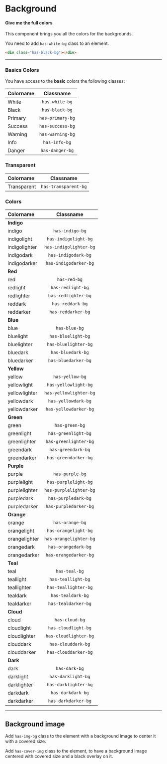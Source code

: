 # Background
#### Give me the full colors

This component brings you all the colors for the backgrounds. 

You need to add `has-white-bg` class to an element.
```html
<div class="has-black-bg"></div>
```
***
### Basics Colors
You have access to the **basic** colors the following classes:

| Colorname | Classname |
|:-------------|:----------:|
|<span class="color-block has-white-bg"></span>White   | `has-white-bg` |
|<span class="color-block has-black-bg"></span> Black   | `has-black-bg` |
|<span class="color-block has-primary-bg"></span> Primary   | `has-primary-bg` |
|<span class="color-block has-success-bg"></span> Success   | `has-success-bg` |
|<span class="color-block has-warning-bg"></span>Warning  | `has-warning-bg` |
|<span class="color-block has-info-bg"></span>Info   | `has-info-bg` |
|<span class="color-block has-danger-bg"></span>Danger   | `has-danger-bg` |

### Transparent
| Colorname | Classname |
|:-------------|:----------:|
|  Transparent   | `has-transparent-bg` |


### Colors 

| Colorname | Classname |
|:-------------|:----------:|
| **Indigo** | |
|<span class="color-block has-indigo-bg"></span> indigo | `has-indigo-bg` |
|<span class="color-block has-indigolight-bg"></span> indigolight | `has-indigolight-bg` |
|<span class="color-block has-indigolighter-bg"></span> indigolighter | `has-indigolighter-bg` |
|<span class="color-block has-indigodark-bg"></span> indigodark | `has-indigodark-bg` |
|<span class="color-block has-indigodarker-bg"></span> indigodarker | `has-indigodarker-bg` |
| **Red** ||
|<span class="color-block has-red-bg"></span> red | `has-red-bg` |
|<span class="color-block has-redlight-bg"></span> redlight | `has-redlight-bg` |
|<span class="color-block has-redlighter-bg"></span> redlighter | `has-redlighter-bg` |
|<span class="color-block has-reddark-bg"></span> reddark | `has-reddark-bg` |
|<span class="color-block has-reddarker-bg"></span> reddarker | `has-reddarker-bg` |
| **Blue** ||
|<span class="color-block has-blue-bg"></span> blue | `has-blue-bg` |
|<span class="color-block has-bluelight-bg"></span> bluelight | `has-bluelight-bg` |
|<span class="color-block has-bluelighter-bg"></span> bluelighter | `has-bluelighter-bg` |
|<span class="color-block has-bluedark-bg"></span> bluedark | `has-bluedark-bg` |
|<span class="color-block has-bluedarker-bg"></span> bluedarker | `has-bluedarker-bg` |
| **Yellow** ||
|<span class="color-block has-cloud-bg"></span> yellow | `has-yellow-bg` |
|<span class="color-block has-yellowlight-bg"></span> yellowlight | `has-yellowlight-bg` |
|<span class="color-block has-yellowlighter-bg"></span> yellowlighter | `has-yellowlighter-bg` |
|<span class="color-block has-yellowdark-bg"></span> yellowdark | `has-yellowdark-bg` |
|<span class="color-block has-yellowdarker-bg"></span> yellowdarker | `has-yellowdarker-bg` |
| **Green** ||
|<span class="color-block has-green-bg"></span> green | `has-green-bg` |
|<span class="color-block has-greenlight-bg"></span> greenlight | `has-greenlight-bg` |
|<span class="color-block has-greenlighter-bg"></span> greenlighter | `has-greenlighter-bg` |
|<span class="color-block has-greendark-bg"></span> greendark | `has-greendark-bg` |
|<span class="color-block has-greendarker-bg"></span> greendarker | `has-greendarker-bg` |
| **Purple** ||
|<span class="color-block has-purple-bg"></span> purple | `has-purple-bg` |
|<span class="color-block has-purplelight-bg"></span> purplelight | `has-purplelight-bg` |
|<span class="color-block has-purplelighter-bg"></span> purplelighter | `has-purplelighter-bg` |
|<span class="color-block has-purpledark-bg"></span> purpledark | `has-purpledark-bg` |
|<span class="color-block has-purpledarker-bg"></span> purpledarker | `has-purpledarker-bg` |
| **Orange** ||
|<span class="color-block has-orange-bg"></span> orange | `has-orange-bg` |
|<span class="color-block has-orangelight-bg"></span> orangelight | `has-orangelight-bg` |
|<span class="color-block has-orangelighter-bg"></span> orangelighter | `has-orangelighter-bg` |
|<span class="color-block has-orangedark-bg"></span> orangedark | `has-orangedark-bg` |
|<span class="color-block has-orangedarker-bg"></span> orangedarker | `has-orangedarker-bg` |
| **Teal** ||
|<span class="color-block has-teal-bg"></span> teal | `has-teal-bg` |
|<span class="color-block has-teallight-bg"></span> teallight | `has-teallight-bg` |
|<span class="color-block has-teallighter-bg"></span> teallighter | `has-teallighter-bg` |
|<span class="color-block has-tealdark-bg"></span> tealdark | `has-tealdark-bg` |
|<span class="color-block has-tealdarker-bg"></span> tealdarker | `has-tealdarker-bg` |
| **Cloud** ||
|<span class="color-block has-cloud-bg"></span> cloud | `has-cloud-bg` |
|<span class="color-block has-cloudlight-bg"></span> cloudlight | `has-cloudlight-bg` |
|<span class="color-block has-cloudlighter-bg"></span> cloudlighter | `has-cloudlighter-bg` |
|<span class="color-block has-clouddark-bg"></span> clouddark | `has-clouddark-bg` |
|<span class="color-block has-clouddarker-bg"></span> clouddarker | `has-clouddarker-bg` |
| **Dark** ||
|<span class="color-block has-dark-bg"></span> dark | `has-dark-bg` |
|<span class="color-block has-darklight-bg"></span> darklight | `has-darklight-bg` |
|<span class="color-block has-darklighter-bg"></span> darklighter | `has-darklighter-bg` |
|<span class="color-block has-darkdark-bg"></span> darkdark | `has-darkdark-bg` |
|<span class="color-block has-darkdarker-bg"></span> darkdarker | `has-darkdarker-bg` |

***
## Background image

Add `has-img-bg` class to the element with a background image to center it with a covered size. 

Add `has-cover-img` class to the element, to have a background image centered with covered size and a black overlay on it.
